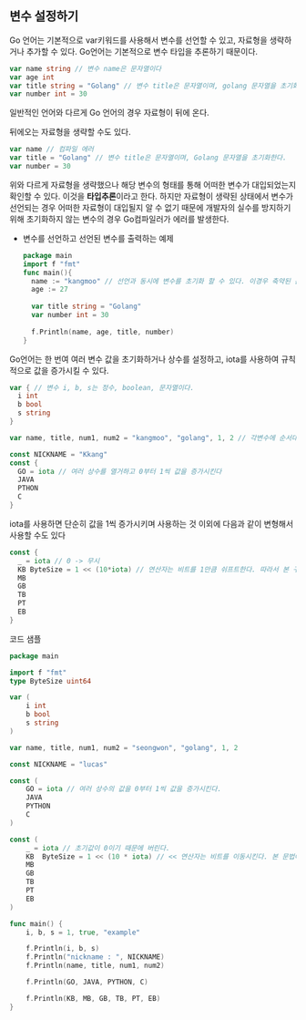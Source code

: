 ## 변수 설정하기

Go 언어는 기본적으로 var키워드를 사용해서 변수를 선언할 수 있고, 자료형을 생략하거나 추가할 수 있다. Go언어는 기본적으로 변수 타입을 추론하기 때문이다.

```go
var name string // 변수 name은 문자열이다
var age int
var title string = "Golang" // 변수 title은 문자열이며, golang 문자열을 초기화(대입)한다.
var number int = 30
```

일반적인 언어와 다르게 Go 언어의 경우 자료형이 뒤에 온다.

뒤에오는 자료형을 생략할 수도 있다.

```go
var name // 컴파일 에러
var title = "Golang" // 변수 title은 문자열이며, Golang 문자열을 초기화한다.
var number = 30
```

위와 다르게 자료형을 생략했으나 해당 변수의 형태를 통해 어떠한 변수가 대입되었는지 확인할 수 있다. 이것을 **타입추론**이라고 한다. 하지만 자료형이 생략된 상태에서 변수가 선언되는 경우 어떠한 자료형이 대입될지 알 수 없기 때문에 개발자의 실수를 방지하기 위해 초기화하지 않는 변수의 경우 Go컴파일러가 에러를 발생한다.

- 변수를 선언하고 선언된 변수를 출력하는 예제

  ```go
  package main
  import f "fmt"
  func main(){
    name := "kangmoo" // 선언과 동시에 변수를 초기화 할 수 있다. 이경우 축약된 문법 `:=`를 사용할 수 있다
    age := 27
    
    var title string = "Golang"
    var number int = 30
    
    f.Println(name, age, title, number)
  }
  ```

Go언어는 한 번여 여러 변수 값을 초기화하거나 상수를 설정하고, iota를 사용하여 규칙적으로 값을 증가시킬 수 있다.

```go
var { // 변수 i, b, s는 정수, boolean, 문자열이다.
  i int
  b bool
  s string
}

var name, title, num1, num2 = "kangmoo", "golang", 1, 2 // 각변수에 순서대로 값을 대입한다. 이때 타입은 초기화된 변수의 형태를 통해 결정된다.
```

```go
const NICKNAME = "Kkang"
const {
  GO = iota // 여러 상수를 열거하고 0부터 1씩 값을 증가시킨다
  JAVA
  PTHON
  C
}
```

iota를 사용하면 단순히 값을 1씩 증가시키며 사용하는 것 이외에 다음과 같이 변형해서 사용할 수도 있다

```go
const {
  _ = iota // 0 -> 무시
  KB ByteSize = 1 << (10*iota) // 연산자는 비트를 1만큼 쉬프트한다. 따라서 본 구문의 2의 10이기 때문에 1024가 된다
  MB
  GB
  TB
  PT
  EB
}
```



코드 샘플

```go
package main

import f "fmt"
type ByteSize uint64

var (
    i int
    b bool
    s string
)

var name, title, num1, num2 = "seongwon", "golang", 1, 2

const NICKNAME = "lucas"

const (
    GO = iota // 여러 상수의 값을 0부터 1씩 값을 증가시킨다.
    JAVA
    PYTHON
    C
)

const (
    _ = iota // 초기값이 0이기 때문에 버린다. 
    KB  ByteSize = 1 << (10 * iota) // << 연산자는 비트를 이동시킨다. 본 문법에서는 1을 왼쪽으로 10번 이동하므로 2의 10승은 1024가 됩니다.
    MB
    GB
    TB
    PT
    EB
)

func main() {
    i, b, s = 1, true, "example"

    f.Println(i, b, s)
    f.Println("nickname : ", NICKNAME)
    f.Println(name, title, num1, num2)

    f.Println(GO, JAVA, PYTHON, C)

    f.Println(KB, MB, GB, TB, PT, EB)
}
```

